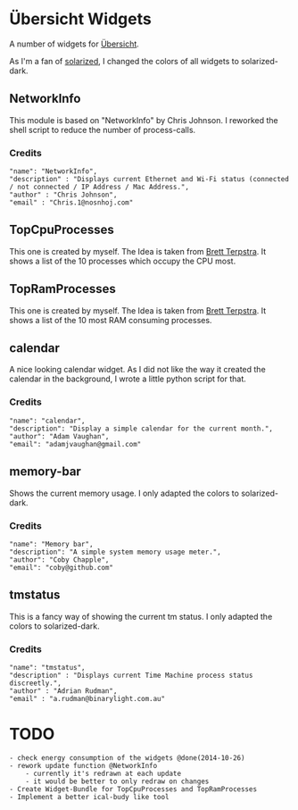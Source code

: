 # Übersicht Widgets

A number of widgets for [Übersicht](http://tracesof.net/uebersicht/).

As I'm a fan of [solarized](), I changed the colors of all widgets to solarized-dark.

## NetworkInfo

This module is based on "NetworkInfo" by Chris Johnson. I reworked the shell script to reduce the number of process-calls.

### Credits
    "name": "NetworkInfo",
    "description" : "Displays current Ethernet and Wi-Fi status (connected / not connected / IP Address / Mac Address.",
    "author" : "Chris Johnson",
    "email" : "Chris.1@nosnhoj.com"

## TopCpuProcesses

This one is created by myself. The Idea is taken from [Brett Terpstra](http://www.brettterpstra.com/). It shows a list of the 10 processes which occupy the CPU most.

## TopRamProcesses

This one is created by myself. The Idea is taken from [Brett Terpstra](http://www.brettterpstra.com/). It shows a list of the 10 most RAM consuming processes.

## calendar

A nice looking calendar widget. As I did not like the way it created the calendar in the background, I wrote a little python script for that.

### Credits
    "name": "calendar",
    "description": "Display a simple calendar for the current month.",
    "author": "Adam Vaughan",
    "email": "adamjvaughan@gmail.com"

## memory-bar

Shows the current memory usage. I only adapted the colors to solarized-dark.

### Credits
    "name": "Memory bar",
    "description": "A simple system memory usage meter.",
    "author": "Coby Chapple",
    "email": "coby@github.com"

## tmstatus

This is a fancy way of showing the current tm status. I only adapted the colors to solarized-dark.

### Credits
    "name": "tmstatus",
    "description" : "Displays current Time Machine process status discreetly.",
    "author" : "Adrian Rudman",
    "email" : "a.rudman@binarylight.com.au"

# TODO

	- check energy consumption of the widgets @done(2014-10-26)
	- rework update function @NetworkInfo
		- currently it's redrawn at each update
		- it would be better to only redraw on changes
	- Create Widget-Bundle for TopCpuProcesses and TopRamProcesses
    - Implement a better ical-budy like tool
